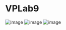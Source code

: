 # VPLab9

![image](https://github.com/fedotick/VPLab9/assets/63405911/18c1ae57-0e41-4250-89a6-f4ea4874a048)
![image](https://github.com/fedotick/VPLab9/assets/63405911/90397950-505b-4056-b447-f7d99f09bd0a)
![image](https://github.com/fedotick/VPLab9/assets/63405911/ea08ed40-3961-43ec-ae6c-d2be0c143e36)
